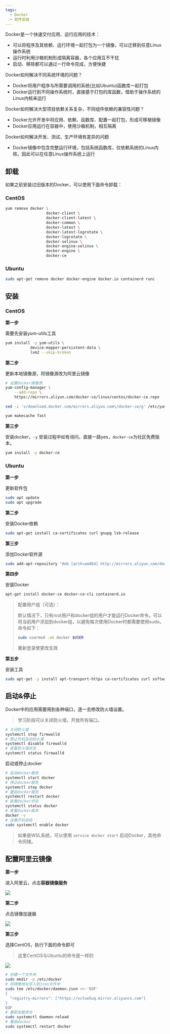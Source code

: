 ```yaml
---
tags:
  - Docker
  - 软件安装
---
```





Docker是一个快速交付应用、运行应用的技术：

* 可以将程序及其依赖、运行环境一起打包为一个镜像，可以迁移到任意Linux操作系统
* 运行时利用沙箱机制形成隔离容器，各个应用互不干扰
* 启动、移除都可以通过一行命令完成，方便快捷


Docker如何解决不同系统环境的问题？

* Docker将用户程序与所需要调用的系统(比如Ubuntu)函数库一起打包
* Docker运行到不同操作系统时，直接基于打包的库函数，借助于操作系统的Linux内核来运行

Docker如何解决大型项目依赖关系复杂，不同组件依赖的兼容性问题？

* Docker允许开发中将应用、依赖、函数库、配置一起打包，形成可移植镜像
* Docker应用运行在容器中，使用沙箱机制，相互隔离

Docker如何解决开发、测试、生产环境有差异的问题

* Docker镜像中包含完整运行环境，包括系统函数库，仅依赖系统的Linux内核，因此可以在任意Linux操作系统上运行



## 卸载

如果之前安装过旧版本的Docker，可以使用下面命令卸载：

### CentOS

```bash
yum remove docker \
                  docker-client \
                  docker-client-latest \
                  docker-common \
                  docker-latest \
                  docker-latest-logrotate \
                  docker-logrotate \
                  docker-selinux \
                  docker-engine-selinux \
                  docker-engine \
                  docker-ce
```


### Ubuntu

```bash
sudo apt-get remove docker docker-engine docker.io containerd runc
```


## 安装

### CentOS

**第一步**

需要先安装yum-utils工具

```bash
yum install -y yum-utils \
           device-mapper-persistent-data \
           lvm2 --skip-broken
```


**第二步**

更新本地镜像源，将镜像源改为阿里云镜像

```bash
# 设置docker镜像源
yum-config-manager \
    --add-repo \
    https://mirrors.aliyun.com/docker-ce/linux/centos/docker-ce.repo
    
sed -i 's/download.docker.com/mirrors.aliyun.com\/docker-ce/g' /etc/yum.repos.d/docker-ce.repo
```

```bash
yum makecache fast
```


**第三步**

安装docker，`-y` 安装过程中如有询问，直接一路yes，`docker-ce`为社区免费版本。

```bash
yum install -y docker-ce
```


### Ubuntu

**第一步**

更新软件包

```bash
sudo apt update
sudo apt upgrade
```

**第二步**

安装Docker依赖

```bash
sudo apt-get install ca-certificates curl gnupg lsb-release
```

**第三步**

添加Docker软件源

```bash
sudo add-apt-repository "deb [arch=amd64] http://mirrors.aliyun.com/docker-ce/linux/ubuntu $(lsb_release -cs) stable"
```

**第四步**

安装Docker

```bash
apt-get install docker-ce docker-ce-cli containerd.io
```

> 配置用户组（可选）：
> 
> 默认情况下，只有root用户和docker组的用户才能运行Docker命令。可以将当前用户添加到docker组，以避免每次使用Docker时都需要使用sudo。命令如下：
> 
> ```bash
> sudo usermod -aG docker $USER
> ```
> 
> 重新登录使更改生效

**第五步**

安装工具

```bash
sudo apt-get -y install apt-transport-https ca-certificates curl software-properties-common
```


## 启动&停止

Docker中的应用需要用到各种端口，逐一去修改防火墙设置。

> 学习阶段可以关闭防火墙，开放所有端口。

```bash
# 关闭防火墙
systemctl stop firewalld
# 禁止开机启动防火墙
systemctl disable firewalld
# 查看防火墙状态
systemctl status firewalld
```


启动或停止docker

```bash
# 启动docker服务
systemctl start docker
# 停止docker服务
systemctl stop docker
# 重启docker服务
systemctl restart docker
# 查看docker状态
systemctl status docker
# 查看docker版本
docker -v
# 设置开机自启
sudo systemctl enable docker
```

> 如果是WSL系统，可以使用 `service docker start` 启动Docker，其他命令同理。



## 配置阿里云镜像

**第一步**

进入阿里云，点击**容器镜像服务**

![](assets/Docker安装与启动/image-20240424170854592.png)


**第二步**

点击镜像加速器

![](assets/Docker安装与启动/image-20240424170908454.png)


**第三步**

选择CentOS，执行下面的命令即可

> 这里CentOS与Ubuntu的命令是一样的

![](assets/Docker安装与启动/image-20240424170922551.png)


```bash
# 创建一个文件夹
sudo mkdir -p /etc/docker
# 将镜像地址写入到json文件中
sudo tee /etc/docker/daemon.json <<-'EOF'
{
  "registry-mirrors": ["https://xctue5uq.mirror.aliyuncs.com"]
}
EOF
# 重新加载命令
sudo systemctl daemon-reload
# 重启docker
sudo systemctl restart docker
```